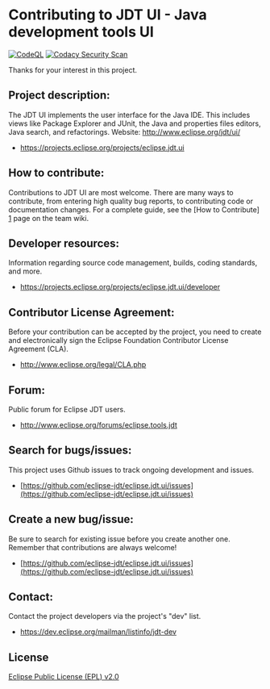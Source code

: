 Contributing to JDT UI - Java development tools UI
============================================

[![CodeQL](https://github.com/carstenartur/eclipse.jdt.ui/actions/workflows/codeql.yml/badge.svg)](https://github.com/carstenartur/eclipse.jdt.ui/actions/workflows/codeql.yml)
[![Codacy Security Scan](https://github.com/carstenartur/eclipse.jdt.ui/actions/workflows/codacy.yml/badge.svg)](https://github.com/carstenartur/eclipse.jdt.ui/actions/workflows/codacy.yml)

Thanks for your interest in this project.

Project description:
--------------------

The JDT UI implements the user interface for the Java IDE. This includes views like Package Explorer and JUnit, the Java and properties files editors, Java search, and refactorings.
Website: <http://www.eclipse.org/jdt/ui/>

- <https://projects.eclipse.org/projects/eclipse.jdt.ui>

How to contribute:
--------------------
Contributions to JDT UI are most welcome. There are many ways to contribute, 
from entering high quality bug reports, to contributing code or documentation changes. 
For a complete guide, see the [How to Contribute] [1] page on the team wiki.

Developer resources:
--------------------

Information regarding source code management, builds, coding standards, and more.

- <https://projects.eclipse.org/projects/eclipse.jdt.ui/developer>

Contributor License Agreement:
------------------------------

Before your contribution can be accepted by the project, you need to create and electronically sign the Eclipse Foundation Contributor License Agreement (CLA).

- <http://www.eclipse.org/legal/CLA.php>

Forum:
------

Public forum for Eclipse JDT users.

- <http://www.eclipse.org/forums/eclipse.tools.jdt>

Search for bugs/issues:
----------------

This project uses Github issues to track ongoing development and issues.

- [https://github.com/eclipse-jdt/eclipse.jdt.ui/issues](https://github.com/eclipse-jdt/eclipse.jdt.ui/issues)

Create a new bug/issue:
-----------------

Be sure to search for existing issue before you create another one. Remember that contributions are always welcome!

- [https://github.com/eclipse-jdt/eclipse.jdt.ui/issues](https://github.com/eclipse-jdt/eclipse.jdt.ui/issues)

Contact:
--------

Contact the project developers via the project's "dev" list.

- <https://dev.eclipse.org/mailman/listinfo/jdt-dev>

License
-------

[Eclipse Public License (EPL) v2.0][2]

[1]: https://wiki.eclipse.org/JDT_UI/How_to_Contribute
[2]: http://wiki.eclipse.org/EPL
